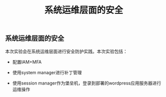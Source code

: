 ﻿---
title: "系统运维层面的安全"
chapter: false
weight: 50
tags:
  - beginner
---

## 系统运维层面的安全

本次实验会在系统运维层面进行安全防护实践。本次实验包括：

* 配置IAM+MFA

* 使用system manager进行补丁管理

* 使用session manager作为堡垒机，登录到部署的wordpress应用服务器进行运维操作
